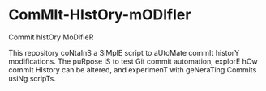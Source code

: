 # ComMIt-HIstOry-mODIfIer
Commit hIstOry MoDifIeR

This repository coNtaInS a SiMplE script to aUtoMate commIt historY modifications. The puRpose iS to test Git commit automation, explorE hOw commIt HIstory can be altered, and experimenT with geNeraTing Commits usiNg scripTs.

